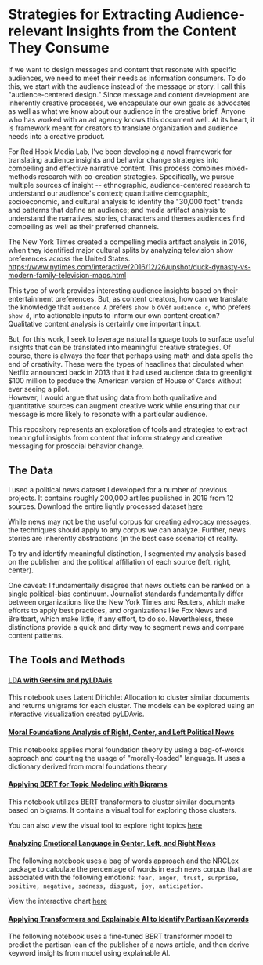# Strategies for Extracting Audience-relevant Insights from the Content They Consume

If we want to design messages and content that resonate with specific audiences, we need to meet their needs as information consumers. To do this, we start with the audience instead of the message or story. I call this "audience-centered design." Since message and content development are inherently creative processes, we encapsulate our own goals as advocates as well as what we know about our audience in the creative brief. Anyone who has worked with an ad agency knows this document well. At its heart, it is framework meant for creators to translate organization and audience needs into a creative product.

For Red Hook Media Lab, I've  been developing a novel framework for translating audience insights and behavior change strategies into compelling and effective narrative content. This process combines mixed-methods research with co-creation strategies. Specifically, we pursue multiple sources of insight -- ethnographic, audience-centered research to understand our audience's context; quantitative demographic, socioeconomic, and cultural analysis to identify the "30,000 foot" trends and patterns that define an audience; and media artifact analysis to understand the narratives, stories, characters and themes audiences find compelling as well as their preferred channels. 

The New York Times created a compelling media artifact analysis in 2016, when they identified major cultural splits by analyzing television show preferences across the United States. https://www.nytimes.com/interactive/2016/12/26/upshot/duck-dynasty-vs-modern-family-television-maps.html

This type of work provides interesting audience insights based on their entertainment preferences. But, as content creators, how can we translate the knowledge that `audience A` prefers `show b` over `audience c`, who prefers `show d`, into actionable inputs to inform our own content creation? Qualitative content analysis is certainly one important input.

But, for this work, I seek to leverage natural language tools to surface useful insights that can be translated into meaningful creative strategies. Of course, there is always the fear that perhaps using math and data spells the end of creativity. These were the types of headlines that circulated when Netflix announced back in 2013 that it had used audience data to greenlight $100 million to produce the American version of House of Cards without ever seeing a pilot.  
However, I would argue that using data from both qualitative and quantitative sources can augment creative work while ensuring that our message is more likely to resonate with a particular audience.

This repository represents an exploration of tools and strategies to extract meaningful insights from content that inform strategy and creative messaging for prosocial behavior change.

## The Data

I used a political news dataset I developed for a number of previous projects. It contains roughly 200,000 artiles published in 2019 from 12 sources. Download the entire lightly processed dataset [here](https://politicalnews.nyc3.digitaloceanspaces.com/domain_stop_removed_bias_text.csv)

While news may not be the useful corpus for creating advocacy messages, the techniques should apply to any corpus we can analyze. Further, news stories are inherently abstractions (in the best case scenario) of reality. 

To try and identify meaningful distinction, I segmented my analysis based on the publisher and the political affiliation of each source (left, right, center). 

One caveat: I fundamentally disagree that news outlets can be ranked on a single political-bias continuum. Journalist standards fundamentally differ between organizations like the New York Times and Reuters, which make efforts to apply best practices, and organizations like Fox News and Breitbart, which make little, if any effort, to do so. Nevertheless, these distinctions provide a quick and dirty way to segment news and compare content patterns.

## The Tools and Methods

#### [LDA with Gensim and pyLDAvis](https://nbviewer.jupyter.org/github/AschHarwood/text_explorer/blob/main/analysis/notebooks/genism_full_corpus_3.8.21.ipynb)

This notebook uses Latent Dirichlet Allocation to cluster similar documents and returns unigrams for each cluster. The models can be explored using an interactive visualization created pyLDAvis.

#### [Moral Foundations Analysis of Right, Center, and Left Political News](https://nbviewer.jupyter.org/github/AschHarwood/text_explorer/blob/main/analysis/notebooks/moral_foundations_analysis.ipynb)

This notebooks applies moral foundation theory by using a bag-of-words approach and counting the usage of "morally-loaded" language. It uses a dictionary derived from moral foundations theory


#### [Applying BERT for Topic Modeling with Bigrams](https://nbviewer.jupyter.org/github/AschHarwood/text_explorer/blob/main/analysis/notebooks/Bertopic_vis_3.9.21.ipynb)

This notebook utilizes BERT transformers to cluster similar documents based on bigrams. It contains a visual tool for exploring those clusters. 

You can also view the visual tool to explore right topics [here](https://htmlpreview.github.io/?https://github.com/AschHarwood/text_explorer/blob/main/analysis/right_bertopic_model.html)


#### [Analyzing Emotional Language in Center, Left, and Right News](https://nbviewer.jupyter.org/github/AschHarwood/text_explorer/blob/main/analysis/NRCLex_analysis.ipynb)

The following notebook uses a bag of words approach and the NRCLex package to calculate the percentage of words in each news corpus that are associated with the following emotions: `fear, anger, trust, surprise, positive, negative, sadness, disgust, joy, anticipation`.

View the interactive chart [here](https://htmlpreview.github.io/?https://github.com/AschHarwood/text_explorer/blob/main/analysis/html_files/right_bertopic_model.html)

#### [Applying Transformers and Explainable AI to Identify Partisan Keywords](https://nbviewer.jupyter.org/github/AschHarwood/text_explorer/blob/main/analysis/notebooks/BERT_Explain%20%281%29.ipynb)

The following notebook uses a fine-tuned BERT transformer model to predict the partisan lean of the publisher of a news article, and then derive keyword insights from model using explainable AI.